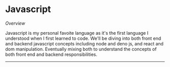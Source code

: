 # Javascript

*Overview*

Javascript is my personal favoite language as it's the first language I understood when I first learned to code. We'll be diving into both front end and backend javascript concepts including node and deno js, and react and dom manipulation. Eventually mixing both to understand the concepts of both front end and backend responsibilities.

---

